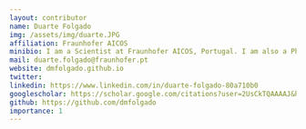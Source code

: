 ```yaml
---
layout: contributor
name: Duarte Folgado
img: /assets/img/duarte.JPG
affiliation: Fraunhofer AICOS
minibio: I am a Scientist at Fraunhofer AICOS, Portugal. I am also a PhD candidate in Biomedical Engineering at the NOVA School of Science and Technology. My main research interests include knowledge extraction, signal processing, machine learning, deep learning, and explainable artificial intelligence applied to time series data.
mail: duarte.folgado@fraunhofer.pt
website: dmfolgado.github.io
twitter:
linkedin: https://www.linkedin.com/in/duarte-folgado-80a710b0
googlescholar: https://scholar.google.com/citations?user=2UsCkTQAAAAJ&hl=pt-PT
github: https://github.com/dmfolgado
importance: 1
---
```


